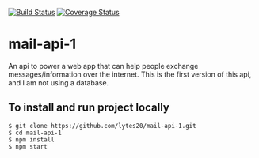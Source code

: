 [![Build Status](https://travis-ci.org/lytes20/mail-api-1.svg?branch=develop)](https://travis-ci.org/lytes20/mail-api-1)
[![Coverage Status](https://coveralls.io/repos/github/lytes20/mail-api-1/badge.svg?branch=develop)](https://coveralls.io/github/lytes20/mail-api-1?branch=develop)
# mail-api-1

An api to power a web app that can help people exchange messages/information over the internet. This is the first version of this api, and I am not using a database.

## To install and run project locally

    $ git clone https://github.com/lytes20/mail-api-1.git
    $ cd mail-api-1
    $ npm install
    $ npm start
